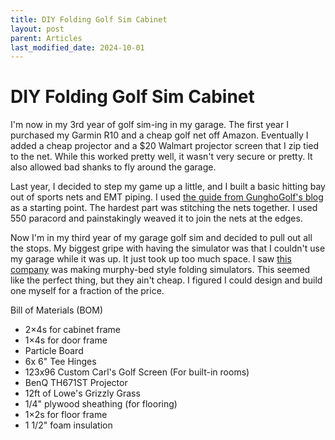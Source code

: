 ```yaml
---
title: DIY Folding Golf Sim Cabinet
layout: post
parent: Articles
last_modified_date: 2024-10-01
---
```


# DIY Folding Golf Sim Cabinet

I'm now in my 3rd year of golf sim-ing in my garage. The first year I purchased my Garmin R10 and a cheap golf net off Amazon. Eventually I added a cheap projector and a $20 Walmart projector screen that I zip tied to the net. While this worked pretty well, it wasn't very secure or pretty. It also allowed bad shanks to fly around the garage.

Last year, I decided to step my game up a little, and I built a basic hitting bay out of sports nets and EMT piping. I used [the guide from GunghoGolf's blog](https://gunghogolf.com/blogs/simulators/how-to-build-your-own-diy-impact-screen-enclosure-for-your-golf-simulator-studio) as a starting point. The hardest part was stitching the nets together. I used 550 paracord and painstakingly weaved it to join the nets at the edges.

Now I'm in my third year of my garage golf sim and decided to pull out all the stops. My biggest gripe with having the simulator was that I couldn't use my garage while it was up. It just took up too much space. I saw [this company](https://www.murphygolfsimulators.com/dimensions) was making murphy-bed style folding simulators. This seemed like the perfect thing, but they ain't cheap. I figured I could design and build one myself for a fraction of the price.

Bill of Materials (BOM)

- 2&times;4s for cabinet frame
- 1&times;4s for door frame
- Particle Board
- 6x 6" Tee Hinges
- 123x96 Custom Carl's Golf Screen (For built-in rooms)
- BenQ TH671ST Projector
- 12ft of Lowe's Grizzly Grass
- 1/4" plywood sheathing (for flooring)
- 1&times;2s for floor frame
- 1 1/2" foam insulation
